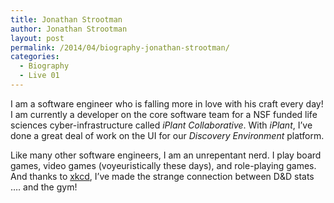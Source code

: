 ```yaml
---
title: Jonathan Strootman
author: Jonathan Strootman
layout: post
permalink: /2014/04/biography-jonathan-strootman/
categories:
  - Biography
  - Live 01
---
```

I am a software engineer who is falling more in love with his craft every day! I am currently a developer on the core software team for a NSF funded life sciences cyber-infrastructure called *iPlant Collaborative*. With *iPlant*, I&#8217;ve done a great deal of work on the UI for our *Discovery Environment* platform.

Like many other software engineers, I am an unrepentant nerd. I play board games, video games (voyeuristically these days), and role-playing games. And thanks to [xkcd][1], I&#8217;ve made the strange connection between D&D stats &#8230;. and the gym!

 [1]: http://xkcd.com/189/